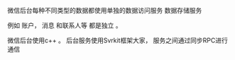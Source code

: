 微信后台每种不同类型的数据都使用单独的数据访问服务
数据存储服务

例如 账户， 消息 和联系人等 都是独立 。

微信后台使用c++ 。 后台服务使用Svrkit框架大家， 服务之间通过同步RPC进行通信 